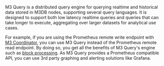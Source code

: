 M3 Query is a distributed query engine for querying realtime and historical data stored in M3DB nodes, supporting several query languages. It is designed to support both low latency realtime queries and queries that can take longer to execute, aggregating over larger datasets for analytical use cases.

For example, if you are using the Prometheus remote write endpoint with [M3 Coordinator](/docs/integrations/prometheus), you can use M3 Query instead of the Prometheus remote read endpoint. By doing so, you get all the benefits of M3 Query's engine such as [block processing](/docs/components/m3query/architecture/blocks/). As M3 Query provides a Prometheus compatible API, you can use 3rd party graphing and alerting solutions like Grafana.
